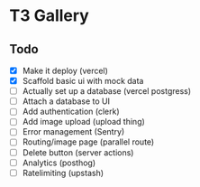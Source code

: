 # T3 Gallery

## Todo

- [x] Make it deploy (vercel)
- [x] Scaffold basic ui with mock data
- [ ] Actually set up a database (vercel postgress)
- [ ] Attach a database to UI
- [ ] Add authentication (clerk)
- [ ] Add image upload (upload thing)
- [ ] Error management (Sentry)
- [ ] Routing/image page (parallel route)
- [ ] Delete button (server actions)
- [ ] Analytics (posthog)
- [ ] Ratelimiting (upstash)
